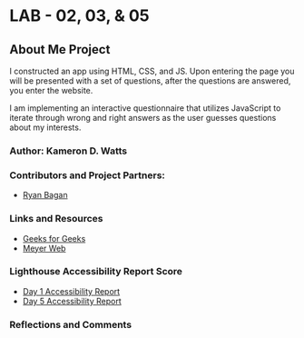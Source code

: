 # LAB - 02, 03, & 05

## About Me Project

I constructed an app using HTML, CSS, and JS. Upon entering the page you will be presented with a set of questions, after the questions are answered, you enter the website.

I am implementing an interactive questionnaire that utilizes JavaScript to iterate through wrong and right answers as the user guesses questions about my interests.

### Author: Kameron D. Watts

### Contributors and Project Partners:

* [Ryan Bagan](https://github.com/Ryanb021)

### Links and Resources

* [Geeks for Geeks](https://www.geeksforgeeks.org/css-combine-background-image-with-gradient-overlay/)
* [Meyer Web](https://meyerweb.com/eric/tools/css/reset/)

### Lighthouse Accessibility Report Score

* [Day 1 Accessibility Report](img/Screenshot%202023-01-24%20at%203.48.48%20PM.png) 
* [Day 5 Accessibility Report](/img/Screenshot%202023-01-29%20at%206.39.08%20PM.png)

### Reflections and Comments

